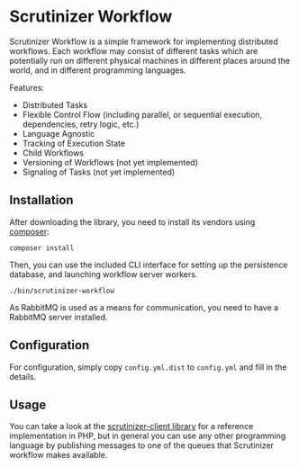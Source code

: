 # Scrutinizer Workflow

Scrutinizer Workflow is a simple framework for implementing distributed workflows. Each workflow may consist of
different tasks which are potentially run on different physical machines in different places around the world, and
in different programming languages.

Features:

- Distributed Tasks
- Flexible Control Flow (including parallel, or sequential execution, dependencies, retry logic, etc.)
- Language Agnostic
- Tracking of Execution State
- Child Workflows
- Versioning of Workflows (not yet implemented)
- Signaling of Tasks (not yet implemented)


## Installation

After downloading the library, you need to install its vendors using [composer](https://getcomposer.org):

```
composer install
```

Then, you can use the included CLI interface for setting up the persistence database, and launching workflow server
workers.

```
./bin/scrutinizer-workflow
```

As RabbitMQ is used as a means for communication, you need to have a RabbitMQ server installed.


## Configuration

For configuration, simply copy ``config.yml.dist`` to ``config.yml`` and fill in the details.


## Usage

You can take a look at the [scrutinizer-client library](https://github.com/scrutinizer-ci/workflow-php-client) for a
reference implementation in PHP, but in general you can use any other programming language by publishing messages to
one of the queues that Scrutinizer workflow makes available.